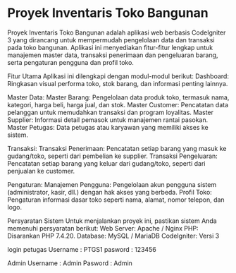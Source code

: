 # Proyek Inventaris Toko Bangunan

Proyek Inventaris Toko Bangunan adalah aplikasi web berbasis CodeIgniter 3 yang dirancang untuk mempermudah pengelolaan data dan transaksi pada toko bangunan. Aplikasi ini menyediakan fitur-fitur lengkap untuk manajemen master data, transaksi penerimaan dan pengeluaran barang, serta pengaturan pengguna dan profil toko.

Fitur Utama
Aplikasi ini dilengkapi dengan modul-modul berikut:
Dashboard: Ringkasan visual performa toko, stok barang, dan informasi penting lainnya.

Master Data:
Master Barang: Pengelolaan data produk toko, termasuk nama, kategori, harga beli, harga jual, dan stok.
Master Customer: Pencatatan data pelanggan untuk memudahkan transaksi dan program loyalitas.
Master Supplier: Informasi detail pemasok untuk manajemen rantai pasokan.
Master Petugas: Data petugas atau karyawan yang memiliki akses ke sistem.

Transaksi:
Transaksi Penerimaan: Pencatatan setiap barang yang masuk ke gudang/toko, seperti dari pembelian ke supplier.
Transaksi Pengeluaran: Pencatatan setiap barang yang keluar dari gudang/toko, seperti dari penjualan ke customer.

Pengaturan:
Manajemen Pengguna: Pengelolaan akun pengguna sistem (administrator, kasir, dll.) dengan hak akses yang berbeda.
Profil Toko: Pengaturan informasi dasar toko seperti nama, alamat, nomor telepon, dan logo.

Persyaratan Sistem
Untuk menjalankan proyek ini, pastikan sistem Anda memenuhi persyaratan berikut:
Web Server: Apache / Nginx
PHP: Disarankan PHP 7.4.20.
Database: MySQL / MariaDB
CodeIgniter: Versi 3

login
petugas
Username : PTGS1
pasword : 123456

Admin
Username : Admin
Pasword : Admin
